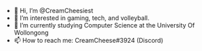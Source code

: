 - 👋 Hi, I’m @CreamCheesiest
- 👀 I’m interested in gaming, tech, and volleyball.
- 🌱 I’m currently studying Computer Science at the University Of Wollongong
- 📫 How to reach me: CreamCheese#3924 (Discord)

<!---
CreamCheesiest/CreamCheesiest is a ✨ special ✨ repository because its `README.md` (this file) appears on your GitHub profile.
You can click the Preview link to take a look at your changes.
--->
